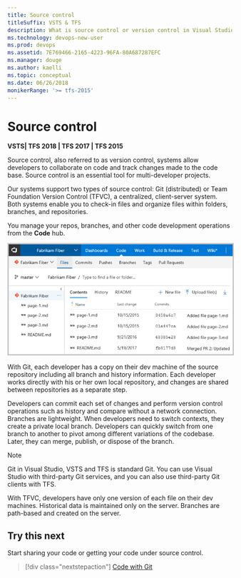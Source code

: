 ```yaml
---
title: Source control 
titleSuffix: VSTS & TFS 
description: What is source control or version control in Visual Studio Team Services & Team Foundation Server  
ms.technology: devops-new-user 
ms.prod: devops
ms.assetid: 7E769466-2165-4223-96FA-80A687287EFC
ms.manager: douge
ms.author: kaelli
ms.topic: conceptual
ms.date: 06/26/2018
monikerRange: '>= tfs-2015'
---
```



# Source control

**VSTS| TFS 2018 | TFS 2017 | TFS 2015**

Source control, also referred to as version control, systems allow developers to collaborate on code and track changes made to the code base. Source control is an essential tool for multi-developer projects.  

Our systems support two types of source control: Git (distributed) or Team Foundation Version Control (TFVC), a centralized, client-server system. Both systems enable you to check-in files and organize files within folders, branches, and repositories. 

You manage your repos, branches, and other code development operations from the **Code** hub.   


<img src="_img/services/code-git-hub.png" alt="Code hub, Git, files page" style="border: 2px solid #C3C3C3;" />


With Git, each developer has a copy on their dev machine of the source repository including all branch and history information. Each developer works directly with his or her own local repository, and changes are shared between repositories as a separate step.

Developers can commit each set of changes and perform version control operations such as history and compare without a network connection. Branches are lightweight. When developers need to switch contexts, they create a private local branch. Developers can quickly switch from one branch to another to pivot among different variations of the codebase. Later, they can merge, publish, or dispose of the branch.

>[!NOTE]
>Git in Visual Studio, VSTS and TFS is standard Git. You can use Visual Studio with third-party Git services, and you can also use third-party Git clients with TFS.

With TFVC, developers have only one version of each file on their dev machines. Historical data is maintained only on the server. Branches are path-based and created on the server. 

 
## Try this next  

Start sharing your code or getting your code under source control.  

> [!div class="nextstepaction"]
> [Code with Git](code-with-git.md)
